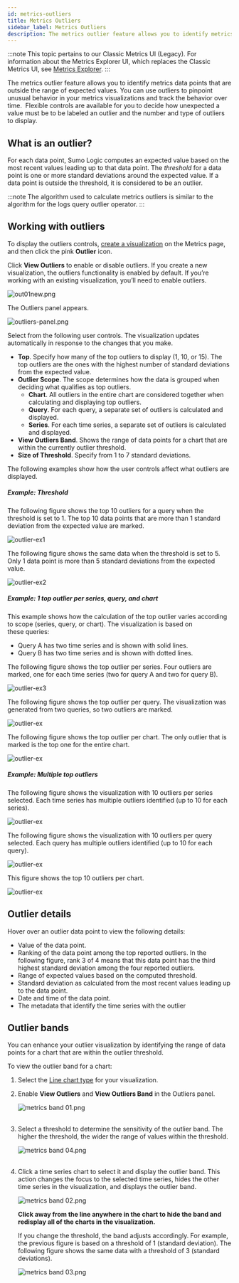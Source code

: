 ```yaml
---
id: metrics-outliers
title: Metrics Outliers
sidebar_label: Metrics Outliers
description: The metrics outlier feature allows you to identify metrics data points that are outside the range of expected values.
---
```


:::note
This topic pertains to our Classic Metrics UI (Legacy). For information about the Metrics Explorer UI, which replaces the Classic Metrics UI, see [Metrics Explorer](/docs/metric-queries-alerts/metrics-explorer).
:::

The metrics outlier feature allows you to identify metrics data points that are outside the range of expected values. You can use outliers to pinpoint unusual behavior in your metrics visualizations and track the behavior over time.  Flexible controls are available for you to decide how unexpected a value must be to be labeled an outlier and the number and type of outliers to display.

## What is an outlier?

For each data point, Sumo Logic computes an expected value based on the most recent values leading up to that data point. The *threshold* for a data point is one or more standard deviations around the expected value. If a data point is outside the threshold, it is considered to be an outlier.

:::note
The algorithm used to calculate metrics outliers is similar to the algorithm for the logs query outlier operator.
:::

## Working with outliers

To display the outliers controls, [create a visualization](create-metrics-visualization.md) on the Metrics page, and then click the pink **Outlier** icon.

Click **View Outliers** to enable or disable outliers. If you create a new visualization, the outliers functionality is enabled by default. If you’re working with an existing visualization, you’ll need to enable outliers. 

![out01new.png](/img/metrics/outliers-selected.png)

The Outliers panel appears. 

![outliers-panel.png](/img/metrics/outliers-panel.png)

Select from the following user controls. The visualization updates automatically in response to the changes that you make.

* **Top**. Specify how many of the top outliers to display (1, 10, or 15). The top outliers are the ones with the highest number of standard deviations from the expected value.
* **Outlier Scope**. The scope determines how the data is grouped when deciding what qualifies as top outliers.
    * **Chart**. All outliers in the entire chart are considered together when calculating and displaying top outliers.
    * **Query**. For each query, a separate set of outliers is calculated and displayed.
    * **Series**. For each time series, a separate set of outliers is calculated and displayed.
* **View Outliers Band**. Shows the range of data points for a chart that are within the currently outlier threshold.
* **Size of Threshold**. Specify from 1 to 7 standard deviations.

The following examples show how the user controls affect what outliers are displayed.

##### Example: Threshold

The following figure shows the top 10 outliers for a query when the threshold is set to 1. The top 10 data points that are more than 1 standard deviation from the expected value are marked.

![outlier-ex1](/img/metrics/outlier-ex1.png)

The following figure shows the same data when the threshold is set to 5. Only 1 data point is more than 5 standard deviations from the expected value.

![outlier-ex2](/img/metrics/outlier-ex2.png)

##### Example: 1 top outlier per series, query, and chart

This example shows how the calculation of the top outlier varies according to scope (series, query, or chart). The visualization is based on these queries:

* Query A has two time series and is shown with solid lines.
* Query B has two time series and is shown with dotted lines.

The following figure shows the top outlier per series. Four outliers are marked, one for each time series (two for query A and two for query B).

![outlier-ex3](/img/metrics/outlier-ex3.png)

The following figure shows the top outlier per query. The visualization was generated from two queries, so two outliers are marked.

![outlier-ex](/img/metrics/outlier-ex4.png)

The following figure shows the top outlier per chart. The only outlier
that is marked is the top one for the entire chart.

![outlier-ex](/img/metrics/outlier-ex5.png)

##### Example: Multiple top outliers

The following figure shows the visualization with 10 outliers per series selected. Each time series has multiple outliers identified (up to 10 for each series).

![outlier-ex](/img/metrics/outlier-ex6.png)

The following figure shows the visualization with 10 outliers per query selected. Each query has multiple outliers identified (up to 10 for each query).

![outlier-ex](/img/metrics/outlier-ex7.png)

This figure shows the top 10 outliers per chart.

![outlier-ex](/img/metrics/outlier-ex8.png)

## Outlier details

Hover over an outlier data point to view the following details:

* Value of the data point.
* Ranking of the data point among the top reported outliers. In the following figure, rank 3 of 4 means that this data point has the third highest standard deviation among the four reported outliers.
* Range of expected values based on the computed threshold.
* Standard deviation as calculated from the most recent values leading up to the data point.
* Date and time of the data point.
* The metadata that identify the time series with the outlier

## Outlier bands

You can enhance your outlier visualization by identifying the range of data points for a chart that are within the outlier threshold. 

To view the outlier band for a chart:

1. Select the [Line chart type](line-area-metric-charts.md) for your visualization. 
1. Enable **View Outliers** and **View Outliers Band** in the Outliers panel.  

    ![metrics band 01.png](/img/metrics/outliners-view-outliers-and-band.png)  
     
1. Select a threshold to determine the sensitivity of the outlier band. The higher the threshold, the wider the range of values within the threshold.  

    ![metrics band 04.png](/img/metrics/outliers-threshold.png)  
     
1. Click a time series chart to select it and display the outlier band. This action changes the focus to the selected time series, hides the other time series in the visualization, and displays the outlier band.   

    ![metrics band 02.png](/img/metrics/outlier-ex9.png)  

    **Click away from the line anywhere in the chart to hide the band and redisplay all of the charts in the visualization.**  

    If you change the threshold, the band adjusts accordingly. For example, the previous figure is based on a threshold of 1 (standard deviation). The following figure shows the same data with a threshold of 3 (standard deviations). 

    ![metrics band 03.png](/img/metrics/outlier-ex10.png)
